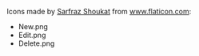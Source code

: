 Icons made by [Sarfraz Shoukat](https://www.flaticon.com/free-icon/sheet-and-pencil_9483) from www.flaticon.com:

* New.png
* Edit.png
* Delete.png
    